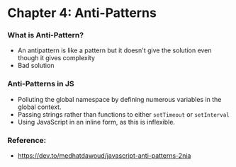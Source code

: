 # Chapter 4: Anti-Patterns

### What is Anti-Pattern?
- An antipattern is like a pattern but it doesn't give the solution even though it gives complexity
- Bad solution

### Anti-Patterns in JS
- Polluting the global namespace by defining numerous variables in the global context.
- Passing strings rather than functions to either `setTimeout` or `setInterval`
- Using JavaScript in an inline form, as this is inflexible.

### Reference: 
- https://dev.to/medhatdawoud/javascript-anti-patterns-2nia
